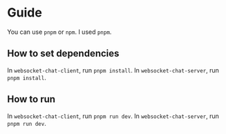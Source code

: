 # Guide

You can use `pnpm` or `npm`. I used `pnpm`.

## How to set dependencies

In `websocket-chat-client`, run `pnpm install`.
In `websocket-chat-server`, run `pnpm install`.

## How to run

In `websocket-chat-client`, run `pnpm run dev`.
In `websocket-chat-server`, run `pnpm run dev`.
